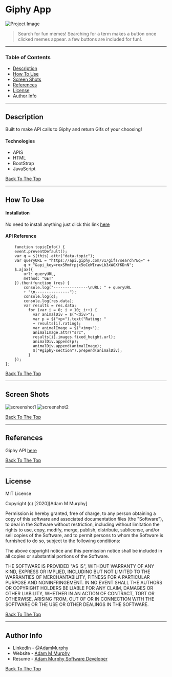# Giphy App

![Project Image](https://image-cdn.hypb.st/https%3A%2F%2Fhypebeast.com%2Fimage%2F2018%2F08%2Fgiphy-film-festival-announcement-00.jpg?q=90&w=1400&cbr=1&fit=max)

> Search for fun memes! Searching for a term makes a button once clicked memes appear. a few buttons are included for fun!.

---

### Table of Contents

- [Description](#description)
- [How To Use](#how-to-use)
- [Screen Shots](#screen-shots)
- [References](#references)
- [License](#license)
- [Author Info](#author-info)

---

## Description

Built to make API calls to Giphy and return Gifs of your choosing!

#### Technologies

- APIS
- HTML
- BootStrap
- JavaScript

[Back To The Top](#giphy-app)

---

## How To Use

#### Installation

No need to install anything just click this link [here](https://adamm285.github.io/giphyapp/)

#### API Reference

```
    function topicInfo() {
    event.preventDefault();
    var q = $(this).attr("data-topic");
    var queryURL = "https://api.giphy.com/v1/gifs/search?&q=" +
        q + "&api_key=roxSMmfrpjx5oCeWIrawLb3xWGXfKDnN";
    $.ajax({
        url: queryURL,
        method: "GET"
    }).then(function (res) {
        console.log("---------------\nURL: " + queryURL 
        + "\n---------------");
        console.log(q);
        console.log(res.data);
        var results = res.data;
          for (var i = 0; i < 10; i++) {
            var animalDiv = $("<div>");
            var p = $("<p>").text("Rating: " 
            + results[i].rating);
            var animalImage = $("<img>");
            animalImage.attr("src", 
            results[i].images.fixed_height.url);
            animalDiv.append(p);
            animalDiv.append(animalImage);
            $("#giphy-section").prepend(animalDiv);
          }
    });
};
```

[Back To The Top](#giphy-app)

---

## Screen Shots

![screenshot1]("./Capture.PNG")
![screenshot2](Capture1.PNG)

[Back To The Top](#giphy-app)

---

## References

Giphy API [here](https://developers.giphy.com/)


[Back To The Top](#giphy-app)

---

## License

MIT License

Copyright (c) [2020][Adam M Murphy]

Permission is hereby granted, free of charge, to any person obtaining a copy
of this software and associated documentation files (the "Software"), to deal
in the Software without restriction, including without limitation the rights
to use, copy, modify, merge, publish, distribute, sublicense, and/or sell
copies of the Software, and to permit persons to whom the Software is
furnished to do so, subject to the following conditions:

The above copyright notice and this permission notice shall be included in all
copies or substantial portions of the Software.

THE SOFTWARE IS PROVIDED "AS IS", WITHOUT WARRANTY OF ANY KIND, EXPRESS OR
IMPLIED, INCLUDING BUT NOT LIMITED TO THE WARRANTIES OF MERCHANTABILITY,
FITNESS FOR A PARTICULAR PURPOSE AND NONINFRINGEMENT. IN NO EVENT SHALL THE
AUTHORS OR COPYRIGHT HOLDERS BE LIABLE FOR ANY CLAIM, DAMAGES OR OTHER
LIABILITY, WHETHER IN AN ACTION OF CONTRACT, TORT OR OTHERWISE, ARISING FROM,
OUT OF OR IN CONNECTION WITH THE SOFTWARE OR THE USE OR OTHER DEALINGS IN THE
SOFTWARE.

[Back To The Top](#giphy-app)

---

## Author Info

- LinkedIn - [@AdamMurphy](https://Linkedin.com/in/Adam-Murphy-73690bbb/)
- Website - [Adam M Murphy](https://adamm285.github.io/AdamMurphy'sPortfolio/)
- Resume - [Adam Murphy Software Developer](https://docs.google.com/document/d/1GLxDLwlrQkmdugH2Xl9MsOv5Rz6rmzqqSrbzfTZ-R3E/edit?usp=sharing)

[Back To The Top](#giphy-app)
